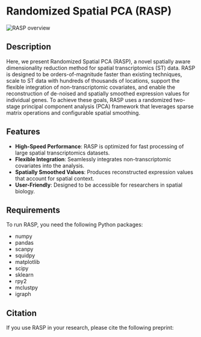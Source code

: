 # Randomized Spatial PCA (RASP)

![RASP overview](figures/figure_1_A.pdfraw=true)


## Description

Here, we present Randomized Spatial PCA (RASP), a novel spatially aware dimensionality reduction method for spatial transcriptomics (ST) data. 
RASP is designed to be orders-of-magnitude faster than existing techniques, scale to ST data with hundreds of thousands of locations, support the 
flexible integration of non-transcriptomic covariates, and enable the reconstruction of de-noised and spatially smoothed expression values for individual genes. 
To achieve these goals, RASP uses a randomized two-stage principal component analysis (PCA) framework that leverages sparse matrix operations and configurable spatial smoothing.

## Features

- **High-Speed Performance**: RASP is optimized for fast processing of large spatial transcriptomics datasets.
- **Flexible Integration**: Seamlessly integrates non-transcriptomic covariates into the analysis.
- **Spatially Smoothed Values**: Produces reconstructed expression values that account for spatial context.
- **User-Friendly**: Designed to be accessible for researchers in spatial biology.

## Requirements

To run RASP, you need the following Python packages:

- numpy
- pandas
- scanpy
- squidpy
- matplotlib
- scipy
- sklearn
- rpy2
- mclustpy
- igraph

## Citation
If you use RASP in your research, please cite the following preprint: 
